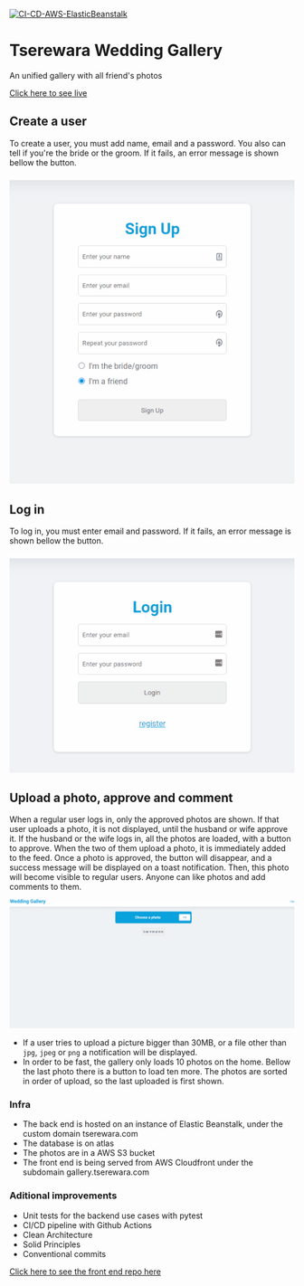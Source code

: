 [![CI-CD-AWS-ElasticBeanstalk](https://github.com/Tserewara/wedding-gallery-backend/actions/workflows/python-app.yml/badge.svg)](https://github.com/Tserewara/wedding-gallery-backend/actions/workflows/python-app.yml)

# Tserewara Wedding Gallery

An unified gallery with all friend's photos

[Click here to see live](https://gallery.tserewara.com)

## Create a user

To create a user, you must add name, email and a password. You also can tell if you're the bride or the groom. If it fails, an error message is shown bellow the button.

![Image](/docs/create-user.gif "create-user")


## Log in

To log in, you must enter email and password. If it fails, an error message is shown bellow the button.

![Image](/docs/login.gif "login")

## Upload a photo, approve and comment

When a regular user logs in, only the approved photos are shown. If that user uploads a photo, it is not displayed, until the husband or wife approve it. If the husband or the wife logs in, all the photos are loaded, with a button to approve. When the two of them upload a photo, it is immediately added to the feed. Once a photo is approved, the button will disappear, and a success message will be displayed on a toast notification. Then, this photo will become visible to regular users.
Anyone can like photos and add comments to them.

![Image](/docs/upload.gif "upload")

- If a user tries to upload a picture bigger than 30MB, or a file other than `jpg`, `jpeg` or `png` a notification will be displayed.
- In order to be fast, the gallery only loads 10 photos on the home. Bellow the last photo there is a button to load ten more. The photos are sorted in order of upload, so the last uploaded is first shown.


### Infra

- The back end is hosted on an instance of Elastic Beanstalk, under the custom domain tserewara.com
- The database is on atlas
- The photos are in a AWS S3 bucket 
- The front end is being served from AWS Cloudfront under the subdomain gallery.tserewara.com

### Aditional improvements

- Unit tests for the backend use cases with pytest
- CI/CD pipeline with Github Actions
- Clean Architecture
- Solid Principles
- Conventional commits

[Click here to see the front end repo here](https://github.com/Tserewara/wedding-gallery-frontend)
